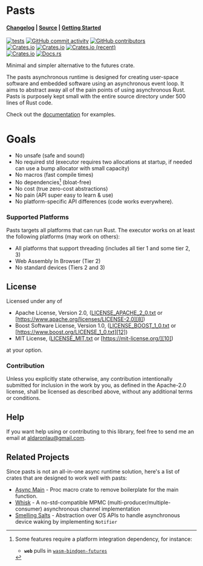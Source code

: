 # Pasts

#### [Changelog][3] | [Source][4] | [Getting Started][5]

[![tests](https://github.com/ardaku/pasts/actions/workflows/ci.yml/badge.svg)](https://github.com/ardaku/pasts/actions/workflows/ci.yml)
[![GitHub commit activity](https://img.shields.io/github/commit-activity/y/ardaku/pasts)](https://github.com/ardaku/pasts/)
[![GitHub contributors](https://img.shields.io/github/contributors/ardaku/pasts)](https://github.com/ardaku/pasts/graphs/contributors)  
[![Crates.io](https://img.shields.io/crates/v/pasts)](https://crates.io/crates/pasts)
[![Crates.io](https://img.shields.io/crates/d/pasts)](https://crates.io/crates/pasts)
[![Crates.io (recent)](https://img.shields.io/crates/dr/pasts)](https://crates.io/crates/pasts)  
[![Crates.io](https://img.shields.io/crates/l/pasts)](https://github.com/ardaku/pasts/search?l=Text&q=license)
[![Docs.rs](https://docs.rs/pasts/badge.svg)](https://docs.rs/pasts/)

Minimal and simpler alternative to the futures crate.

The pasts asynchronous runtime is designed for creating user-space software and
embedded software using an asynchronous event loop.  It aims to abstract away
all of the pain points of using asynchronous Rust.  Pasts is purposely kept
small with the entire source directory under 500 lines of Rust code.

Check out the [documentation][0] for examples.

# Goals
 - No unsafe (safe and sound)
 - No required std (executor requires two allocations at startup, if needed can
   use a bump allocator with small capacity)
 - No macros (fast compile times)
 - No dependencies[^1] (bloat-free)
 - No cost (true zero-cost abstractions)
 - No pain (API super easy to learn & use)
 - No platform-specific API differences (code works everywhere).

### Supported Platforms
Pasts targets all platforms that can run Rust.  The executor works
on at least the following platforms (may work on others):
 - All platforms that support threading (includes all tier 1 and some tier 2, 3)
 - Web Assembly In Browser (Tier 2)
 - No standard devices (Tiers 2 and 3)

## License
Licensed under any of
 - Apache License, Version 2.0, ([LICENSE_APACHE_2_0.txt][7]
   or [https://www.apache.org/licenses/LICENSE-2.0][8])
 - Boost Software License, Version 1.0, ([LICENSE_BOOST_1_0.txt][11]
   or [https://www.boost.org/LICENSE_1_0.txt][12])
 - MIT License, ([LICENSE_MIT.txt][9] or [https://mit-license.org/][10])

at your option.

### Contribution
Unless you explicitly state otherwise, any contribution intentionally submitted
for inclusion in the work by you, as defined in the Apache-2.0 license, shall be
licensed as described above, without any additional terms or conditions.

## Help
If you want help using or contributing to this library, feel free to send me an
email at [aldaronlau@gmail.com][13].

## Related Projects
Since pasts is not an all-in-one async runtime solution, here's a list of crates
that are designed to work well with pasts:

 - [Async Main](https://docs.rs/crate/async_main/latest) - Proc macro crate to
   remove boilerplate for the main function.
 - [Whisk](https://docs.rs/crate/whisk/latest) - A no-std-compatible MPMC
   (multi-producer/multiple-consumer) asynchronous channel implementation
 - [Smelling Salts](https://docs.rs/crate/smelling_salts/latest) - Abstraction
   over OS APIs to handle asynchronous device waking by implementing `Notifier`

[^1]: Some features require a platform integration dependency, for instance:
      - **`web`** pulls in [`wasm-bindgen-futures`][14]

[0]: https://docs.rs/pasts
[1]: https://crates.io/crates/pasts
[2]: https://github.com/ardaku/pasts/actions?query=workflow%3Atests
[3]: https://github.com/ardaku/pasts/blob/stable/CHANGELOG.md
[4]: https://github.com/ardaku/pasts
[5]: https://docs.rs/pasts#getting-started
[6]: https://aldaronlau.com/
[7]: https://github.com/ardaku/pasts/blob/stable/LICENSE_APACHE_2_0.txt
[8]: https://www.apache.org/licenses/LICENSE-2.0
[9]: https://github.com/ardaku/pasts/blob/stable/LICENSE_MIT.txt
[10]: https://mit-license.org/
[11]: https://github.com/ardaku/pasts/blob/stable/LICENSE_BOOST_1_0.txt
[12]: https://www.boost.org/LICENSE_1_0.txt
[13]: mailto:aldaronlau@gmail.com
[14]: https://docs.rs/crate/wasm-bindgen-futures/latest
[15]: https://docs.rs/crate/pin-utils/latest
